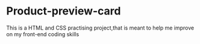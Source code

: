 # Product-preview-card

This is a HTML and CSS practising project,that is meant to help me 
improve on my front-end coding skills
